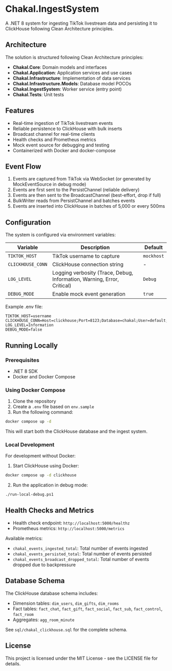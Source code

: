 # Chakal.IngestSystem

A .NET 8 system for ingesting TikTok livestream data and persisting it to ClickHouse following Clean Architecture principles.

## Architecture

The solution is structured following Clean Architecture principles:

- **Chakal.Core**: Domain models and interfaces
- **Chakal.Application**: Application services and use cases
- **Chakal.Infrastructure**: Implementation of data services
- **Chakal.Infrastructure.Models**: Database model POCOs
- **Chakal.IngestSystem**: Worker service (entry point)
- **Chakal.Tests**: Unit tests

## Features

- Real-time ingestion of TikTok livestream events
- Reliable persistence to ClickHouse with bulk inserts
- Broadcast channel for real-time clients
- Health checks and Prometheus metrics
- Mock event source for debugging and testing
- Containerized with Docker and docker-compose

## Event Flow

1. Events are captured from TikTok via WebSocket (or generated by MockEventSource in debug mode)
2. Events are first sent to the PersistChannel (reliable delivery)
3. Events are then sent to the BroadcastChannel (best-effort, drop if full)
4. BulkWriter reads from PersistChannel and batches events
5. Events are inserted into ClickHouse in batches of 5,000 or every 500ms

## Configuration

The system is configured via environment variables:

| Variable | Description | Default |
|----------|-------------|---------|
| `TIKTOK_HOST` | TikTok username to capture | `mockhost` |
| `CLICKHOUSE_CONN` | ClickHouse connection string | - |
| `LOG_LEVEL` | Logging verbosity (Trace, Debug, Information, Warning, Error, Critical) | `Debug` |
| `DEBUG_MODE` | Enable mock event generation | `true` |

Example .env file:

```
TIKTOK_HOST=username
CLICKHOUSE_CONN=Host=clickhouse;Port=8123;Database=chakal;User=default;Password=Chakal123!
LOG_LEVEL=Information
DEBUG_MODE=false
```

## Running Locally

### Prerequisites

- .NET 8 SDK
- Docker and Docker Compose

### Using Docker Compose

1. Clone the repository
2. Create a `.env` file based on `env.sample`
3. Run the following command:

```bash
docker compose up -d
```

This will start both the ClickHouse database and the ingest system.

### Local Development

For development without Docker:

1. Start ClickHouse using Docker:

```bash
docker compose up -d clickhouse
```

2. Run the application in debug mode:

```bash
./run-local-debug.ps1
```

## Health Checks and Metrics

- Health check endpoint: `http://localhost:5000/healthz`
- Prometheus metrics: `http://localhost:5000/metrics`

Available metrics:

- `chakal_events_ingested_total`: Total number of events ingested
- `chakal_events_persisted_total`: Total number of events persisted
- `chakal_events_broadcast_dropped_total`: Total number of events dropped due to backpressure

## Database Schema

The ClickHouse database schema includes:

- Dimension tables: `dim_users`, `dim_gifts`, `dim_rooms`
- Fact tables: `fact_chat`, `fact_gift`, `fact_social`, `fact_sub`, `fact_control`, `fact_room`
- Aggregates: `agg_room_minute`

See `sql/chakal_clickhouse.sql` for the complete schema.

## License

This project is licensed under the MIT License - see the LICENSE file for details. 